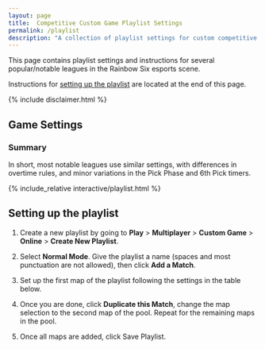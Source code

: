 ```yaml
---
layout: page
title:  Competitive Custom Game Playlist Settings
permalink: /playlist
description: "A collection of playlist settings for custom competitive games for Rainbow Six Siege."
---
```


This page contains playlist settings and instructions for several popular/notable leagues in the Rainbow Six esports scene.

Instructions for [setting up the playlist](#setting-up-the-playlist) are located at the end of this page. 

{% include disclaimer.html %}

## Game Settings

### Summary

In short, most notable leagues use similar settings, with differences in overtime rules, and minor variations in the Pick Phase and 6th Pick timers. 

{% include_relative interactive/playlist.html %}

## Setting up the playlist

1. Create a new playlist by going to **Play** &gt; **Multiplayer** &gt; **Custom Game** &gt; **Online** &gt; **Create New Playlist**. 

2. Select **Normal Mode**. Give the playlist a name (spaces and most punctuation are not allowed), then click **Add a Match**. 

3. Set up the first map of the playlist following the settings in the table below. 

4. Once you are done, click **Duplicate this Match**, change the map selection to the second map of the pool. Repeat for the remaining maps in the pool. 

5. Once all maps are added, click Save Playlist. 
